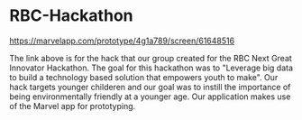 # RBC-Hackathon

https://marvelapp.com/prototype/4g1a789/screen/61648516

The link above is for the hack that our group created for the RBC Next Great Innovator Hackathon. The goal for this hackathon was to "Leverage big data to build a technology based solution that empowers youth to make". Our hack targets younger childeren and our goal was to instill the importance of being environmentally friendly at a younger age. Our application makes use of the Marvel app for prototyping.


